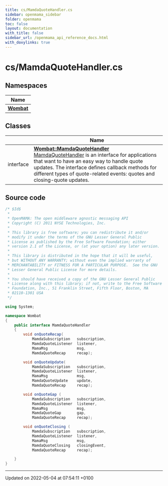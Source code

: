 ```yaml
---
title: cs/MamdaQuoteHandler.cs
sidebar: openmama_sidebar
folder: openmama
toc: false
layout: documentation
with_title: false
sidebar_url: /openmama_api_reference_docs.html
with_doxylinks: true
---
```


# cs/MamdaQuoteHandler.cs



## Namespaces

| Name           |
| -------------- |
| **[Wombat](namespaceWombat.html)**  |

## Classes

|                | Name           |
| -------------- | -------------- |
| interface | **[Wombat::MamdaQuoteHandler](interfaceWombat_1_1MamdaQuoteHandler.html)** <br>[MamdaQuoteHandler]() is an interface for applications that want to have an easy way to handle quote updates. The interface defines callback methods for different types of quote-related events: quotes and closing-quote updates.  |




## Source code

```csharp
/* $Id$
 *
 * OpenMAMA: The open middleware agnostic messaging API
 * Copyright (C) 2011 NYSE Technologies, Inc.
 *
 * This library is free software; you can redistribute it and/or
 * modify it under the terms of the GNU Lesser General Public
 * License as published by the Free Software Foundation; either
 * version 2.1 of the License, or (at your option) any later version.
 *
 * This library is distributed in the hope that it will be useful,
 * but WITHOUT ANY WARRANTY; without even the implied warranty of
 * MERCHANTABILITY or FITNESS FOR A PARTICULAR PURPOSE.  See the GNU
 * Lesser General Public License for more details.
 *
 * You should have received a copy of the GNU Lesser General Public
 * License along with this library; if not, write to the Free Software
 * Foundation, Inc., 51 Franklin Street, Fifth Floor, Boston, MA
 * 02110-1301 USA
 */

using System;

namespace Wombat
{
    public interface MamdaQuoteHandler
    {
        void onQuoteRecap(
            MamdaSubscription   subscription,
            MamdaQuoteListener  listener,
            MamaMsg             msg,
            MamdaQuoteRecap     recap);

        void onQuoteUpdate(
            MamdaSubscription   subscription,
            MamdaQuoteListener  listener,
            MamaMsg             msg,
            MamdaQuoteUpdate    update,
            MamdaQuoteRecap     recap);

        void onQuoteGap (
            MamdaSubscription   subscription,
            MamdaQuoteListener  listener,
            MamaMsg             msg,
            MamdaQuoteGap       gap,
            MamdaQuoteRecap     recap);

        void onQuoteClosing (
            MamdaSubscription   subscription,
            MamdaQuoteListener  listener,
            MamaMsg             msg,
            MamdaQuoteClosing   closingEvent,
            MamdaQuoteRecap     recap);

    }
}
```


-------------------------------

Updated on 2022-05-04 at 07:54:11 +0100
